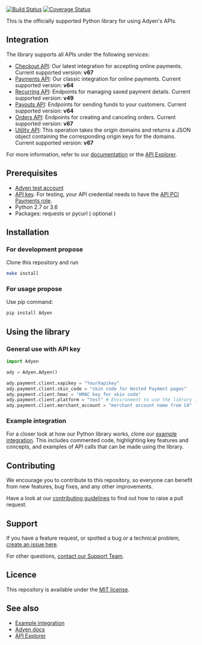 [![Build Status](https://travis-ci.org/Adyen/adyen-python-api-library.svg?branch=master)](https://travis-ci.org/Adyen/adyen-python-api-library)
[![Coverage Status](https://coveralls.io/repos/github/Adyen/adyen-python-api-library/badge.svg?branch=master)](https://coveralls.io/github/Adyen/adyen-python-api-library?branch=master)

This is the officially supported Python library for using Adyen's APIs.
## Integration 
The library supports all APIs under the following services:
 
* [Checkout API](https://docs.adyen.com/api-explorer/#/CheckoutService/v67/overview): Our latest integration for accepting online payments. Current supported version:  **v67**
* [Payments API](https://docs.adyen.com/api-explorer/#/Payment/v64/overview): Our classic integration for online payments. Current supported version:  **v64**
* [Recurring API](https://docs.adyen.com/api-explorer/#/Recurring/v49/overview): Endpoints for managing saved payment details. Current supported version:  **v49**
* [Payouts API](https://docs.adyen.com/api-explorer/#/Payout/v64/overview): Endpoints for sending funds to your customers. Current supported version:  **v64**
* [Orders API](https://docs.adyen.com/api-explorer/#/CheckoutService/v67/post/orders): Endpoints for creating and canceling orders. Current supported version:  **v67**
* [Utility API](https://docs.adyen.com/api-explorer/#/CheckoutService/v67/post/originKeys): This operation takes the origin domains and returns a JSON object containing the corresponding origin keys for the domains. Current supported version:  **v67**
 
For more information, refer to our [documentation](https://docs.adyen.com/) or the [API Explorer](https://docs.adyen.com/api-explorer/).
 
 
## Prerequisites
 
-   [Adyen test account](https://docs.adyen.com/get-started-with-adyen)
-   [API key](https://docs.adyen.com/development-resources/api-credentials#generate-api-key). For testing, your API credential needs to have the [API PCI Payments role](https://docs.adyen.com/development-resources/api-credentials#roles).
- Python 2.7 or 3.6
- Packages: requests or pycurl ( optional )
 

 ## Installation

### For development propose

Clone this repository and run 
~~~~ bash 
make install
~~~~

### For usage propose

Use pip command: 
~~~~ bash 
pip install Adyen
~~~~

## Using the library
 
 
### General use with API key
 
~~~~ python
import Adyen

ady = Adyen.Adyen()

ady.payment.client.xapikey = "YourXapikey"
ady.payment.client.skin_code = "skin code for Hosted Payment pages"
ady.payment.client.hmac = "HMAC key for skin code"
ady.payment.client.platform = "test" # Environment to use the library in.
ady.payment.client.merchant_account = "merchant account name from CA"
~~~~
 
### Example integration
 
For a closer look at how our Python library works, clone our [example integration](https://github.com/adyen-examples/adyen-python-online-payments). This includes commented code, highlighting key features and concepts, and examples of API calls that can be made using the library.


## Contributing
 
We encourage you to contribute to this repository, so everyone can benefit from new features, bug fixes, and any other improvements.
 
 
Have a look at our [contributing guidelines](https://github.com/Adyen/adyen-python-api-library/blob/develop/CONTRIBUTING.md) to find out how to raise a pull request.
 
 
## Support
If you have a feature request, or spotted a bug or a technical problem, [create an issue here](https://github.com/Adyen/adyen-web/issues/new/choose).
 
For other questions, [contact our Support Team](https://www.adyen.help/hc/en-us/requests/new?ticket_form_id=360000705420).
 
 
## Licence
This repository is available under the [MIT license](https://github.com/Adyen/adyen-python-api-library/blob/master/LICENSE.md).
 
 
## See also
* [Example integration](https://github.com/adyen-examples/adyen-python-online-payments)
* [Adyen docs](https://docs.adyen.com/)
* [API Explorer](https://docs.adyen.com/api-explorer/)
